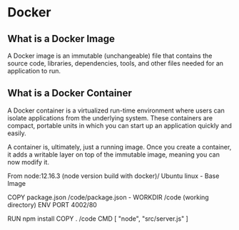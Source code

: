 # Docker

## What is a Docker Image

A Docker image is an immutable (unchangeable) file that contains the source code, libraries, dependencies, tools, and other files needed for an application to run.


## What is a Docker Container

A Docker container is a virtualized run-time environment where users can isolate applications from the underlying system. These containers are compact, portable units in which you can start up an application quickly and easily.

A container is, ultimately, just a running image. Once you create a container, it adds a writable layer on top of the immutable image, meaning you can now modify it.


From node:12.16.3 (node version build with docker)/ Ubuntu linux - Base Image

COPY package.json /code/package.json - 
WORKDIR /code (working directory)
ENV PORT 4002/80

RUN npm install
COPY . /code
CMD [ "node", "src/server.js" ]
